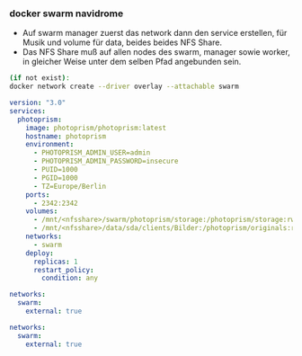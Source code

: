 ### docker swarm navidrome

- Auf swarm manager zuerst das network dann den service erstellen, für Musik und volume für data, beides beides NFS Share.
- Das NFS Share muß auf allen nodes des swarm, manager sowie worker, in gleicher Weise unter dem selben Pfad angebunden sein. 
```bash
(if not exist):
docker network create --driver overlay --attachable swarm
```
```yaml
version: "3.0"
services:
  photoprism:
    image: photoprism/photoprism:latest
    hostname: photoprism
    environment:
      - PHOTOPRISM_ADMIN_USER=admin
      - PHOTOPRISM_ADMIN_PASSWORD=insecure   
      - PUID=1000
      - PGID=1000
      - TZ=Europe/Berlin   
    ports:
      - 2342:2342
    volumes:
      - /mnt/<nfsshare>/swarm/photoprism/storage:/photoprism/storage:rw
      - /mnt/<nfsshare>/data/sda/clients/Bilder:/photoprism/originals:rw
    networks:
      - swarm
    deploy:
      replicas: 1
      restart_policy:
        condition: any

networks:
  swarm:
    external: true

networks:
  swarm:
    external: true
```